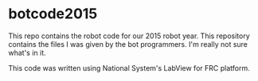 # botcode2015

This repo contains the robot code for our 2015 robot year. This repository contains the files I was given by the bot programmers. I'm really not sure what's in it.

This code was written using National System's LabView for FRC platform.
